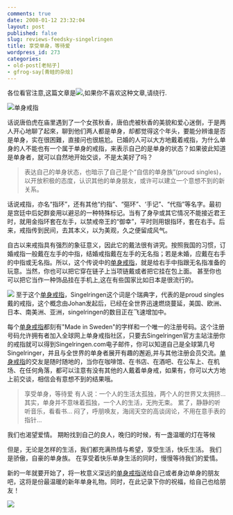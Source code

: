 ```yaml
---
comments: true
date: 2008-01-12 23:32:04
layout: post
published: false
slug: reviews-feedsky-singelringen
title: 享受单身，等待爱
wordpress_id: 273
categories:
- old-post[老帖子]
- gfrog-say[青蛙的杂烩]
---
```


各位看官注意,这篇文章是![](http://review.feedsky.com/review/feedsky/gfrog/~/img/145/review.gif),如果你不喜欢这种文章,请绕行.

![单身戒指](http://www.singelringen.cn/public/images/ring/00000003b.jpg)

话说唐伯虎在庙里遇到了一个女孩秋香，唐伯虎被秋香的美貌和爱心迷倒，于是两人开心地聊了起來，聊到他们两人都是单身，却都觉得这个年头，要能分辨谁是否是单身，实在很困難，直接问也很尴尬。已婚的人可以大方地戴着戒指，为什么单身的人不能也有一个属于单身的戒指，来表示自己的是单身的状态？如果彼此知道是单身者，就可以自然地开始交谈，不是太美好了吗？


> 表达自己的单身状态，也暗示了自己是个“自信的单身族”(proud singles)，以开放积极的态度，认识其他的单身朋友，或许可以建立一个意想不到的新关系。


话说戒指，亦名“指环”，还有其他“约指”、“彄环”、‘手记”、“代指”等名字。最初是宫廷中后妃群妾用以避忌的一种特殊标记。当有了身孕或其它情况不能接近君王时，就用金指环套在左手，以禁戒帝王的“御幸”，平时则用银指环，套在右手。后来，戒指传到民间，去其本义，以为美观，久之便留成风气。

自古以来戒指具有强烈的象征意义，因此它的戴法很有讲究。按照我国的习惯，订婚戒指一般戴在左手的中指，结婚戒指戴在左手的无名指；若是未婚，应戴在右手的中指或无名指。所以，这个传说中的[单身戒指](http://review.feedsky.com/review/feedsky/gfrog/~/txt/145/r.html)，就是给右手中指跟无名指准备的玩意。当然，你也可以把它穿在链子上当项链戴或者把它挂在包上面。 甚至你也可以把它当作一种饰品挂在手机上,这在有些国家比如日本是很流行的。

![](http://www.singelringen.cn/public/images/singlering_img/16.png) 至于这个[单身戒指](http://review.feedsky.com/review/feedsky/gfrog/~/txt/145/r.html)，Singelringen这个词是个瑞典字，代表的是proud singles戴的戒指，这个概念由Johan发起后，已经在全世界迅速燃烧蔓延，美国、欧洲、日本、南美洲、亚洲，singelringen的数目正在飞速增加中。

每个[单身戒指](http://review.feedsky.com/review/feedsky/gfrog/~/txt/145/r.html)都刻有"Made in Sweden"的字样和一个唯一的注册号码。这个注册号码允许拥有者加入全球网上单身戒指社区，只要去Singelringen官方主站注册你的戒指就可以得到Singelringen.com电子邮件，你可以知道自己是全球第几号Singelringer，并且与全世界的单身者展开有趣的邂逅,并与其他注册会员交流。[单身戒指](http://review.feedsky.com/review/feedsky/gfrog/~/txt/145/r.html)的交友是随时随地的，当你在咖啡馆、在书店、在酒吧、在公车上、在机场、在任何角落，都可以注意有没有其他的人戴着单身戒，如果有，你可以大方地上前交谈，相信会有意想不到的结果哦。


> 享受单身，等待爱
有人说：一个人的生活太孤独，两个人的世界又太拥挤...
其实，单身并不意味着孤独，一个人的生活，无拘无束。
累了，静静的听听音乐，看看书...
闷了，呼朋唤友，海阔天空的高谈阔论，不用在意手表的指针...

我们也渴望爱情。
期盼找到自己的良人，晚归的时候，有一盏温暖的灯在等候

但是，无论是怎样的生活，我们都充满热情与希望，享受生活，快乐生活。
我们是骄傲，自豪的单身族。
在享受着快乐单身生活的同时，慢慢等待我们的爱情。


新的一年就要开始了，将一枚意义深远的[单身戒指](http://review.feedsky.com/review/feedsky/gfrog/~/txt/145/r.html)送给自己或者身边单身的朋友吧，这将是份最温暖的新年单身礼物。同时，在此记录下你的祝福，给自己也给朋友！

[![](http://www.singelringen.cn/public/images/singlering_img/a_02.png)](http://review.feedsky.com/review/feedsky/gfrog/~/txt/145/r.html)
